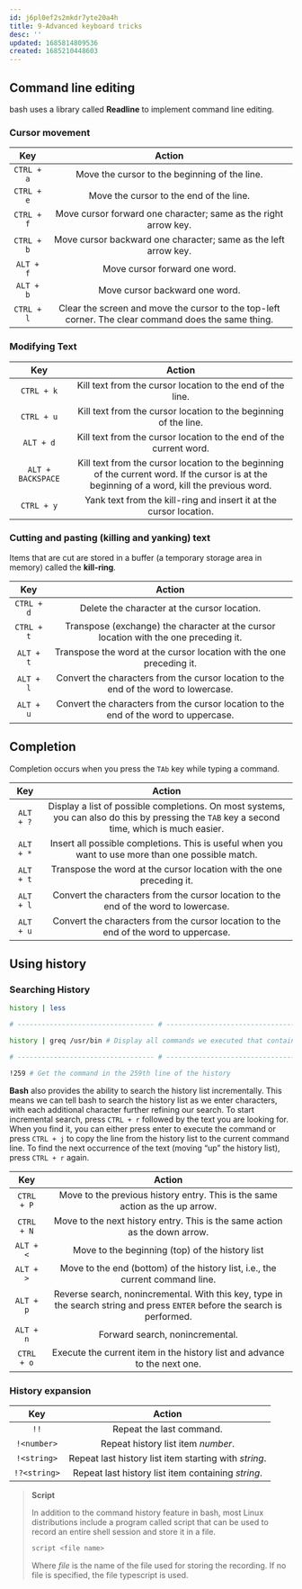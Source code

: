 ```yaml
---
id: j6pl0ef2s2mkdr7yte20a4h
title: 9-Advanced keyboard tricks
desc: ''
updated: 1685814809536
created: 1685210448603
---
```


## Command line editing

bash uses a library called **Readline** to implement command line editing.

### Cursor movement

|    Key     |                                               Action                                                |
|:----------:|:---------------------------------------------------------------------------------------------------:|
| `CTRL + a` |                            Move the cursor to the beginning of the line.                            |
| `CTRL + e` |                               Move the cursor to the end of the line.                               |
| `CTRL + f` |                   Move cursor forward one character; same as the right arrow key.                   |
| `CTRL + b` |                   Move cursor backward one character; same as the left arrow key.                   |
| `ALT + f`  |                                    Move cursor forward one word.                                    |
| `ALT + b`  |                                   Move cursor backward one word.                                    |
| `CTRL + l` | Clear the screen and move the cursor to the top-left corner. The clear command does the same thing. |

### Modifying Text

|        Key        |                                                                    Action                                                                     |
|:-----------------:|:---------------------------------------------------------------------------------------------------------------------------------------------:|
|    `CTRL + k`     |                                            Kill text from the cursor location to the end of the line.                                             |
|    `CTRL + u`     |                                       Kill text from the cursor location to the beginning of the line.                                        |
|     `ALT + d`     |                                      Kill text from the cursor location to the end of the current word.                                       |
| `ALT + BACKSPACE` | Kill text from the cursor location to the beginning of the current word. If the cursor is at the beginning of a word, kill the previous word. |
|    `CTRL + y`     |                                      Yank text from the kill-ring and insert it at the cursor location.                                       |

### Cutting and pasting (killing and yanking) text

Items that are cut are stored in a buffer (a temporary storage area in memory) called the **kill-ring**.

|    Key     |                                        Action                                        |
|:----------:|:------------------------------------------------------------------------------------:|
| `CTRL + d` |                     Delete the character at the cursor location.                     |
| `CTRL + t` | Transpose (exchange) the character at the cursor location with the one preceding it. |
| `ALT + t`  |         Transpose the word at the cursor location with the one preceding it.         |
| `ALT + l`  | Convert the characters from the cursor location to the end of the word to lowercase. |
| `ALT + u`  | Convert the characters from the cursor location to the end of the word to uppercase. |

## Completion

Completion occurs when you press the `TAb` key while typing a command.

|    Key    |                                                                    Action                                                                    |
|:---------:|:--------------------------------------------------------------------------------------------------------------------------------------------:|
| `ALT + ?` | Display a list of possible completions. On most systems, you can also do this by pressing the `TAB` key a second time, which is much easier. |
| `ALT + *` |                      Insert all possible completions. This is useful when you want to use more than one possible match.                      |
| `ALT + t` |                                     Transpose the word at the cursor location with the one preceding it.                                     |
| `ALT + l` |                             Convert the characters from the cursor location to the end of the word to lowercase.                             |
| `ALT + u` |                             Convert the characters from the cursor location to the end of the word to uppercase.                             |

## Using history

### Searching History

```BASH
history | less

# ---------------------------------- # ---------------------------------- #

history | greq /usr/bin # Display all commands we executed that contains the path "/usr/bin"

# ---------------------------------- # ---------------------------------- #

!259 # Get the command in the 259th line of the history
```

**Bash** also provides the ability to search the history list incrementally. This means we can tell bash to search the history list as we enter characters, with each additional character further refining our search. To start incremental search, press `CTRL + r` followed by the text you are looking for. When you find it, you can either press enter to execute the command or press `CTRL + j` to copy the line from the history list to the current command line. To find the next occurrence of the text (moving “up” the history list), press `CTRL + r` again.

|    Key     |                                                           Action                                                           |
|:----------:|:--------------------------------------------------------------------------------------------------------------------------:|
| `CTRL + P` |                        Move to the previous history entry. This is the same action as the up arrow.                        |
| `CTRL + N` |                         Move to the next history entry. This is the same action as the down arrow.                         |
| `ALT + <`  |                                      Move to the beginning (top) of the history list                                       |
| `ALT + >`  |                       Move to the end (bottom) of the history list, i.e., the current command line.                        |
| `ALT + p`  | Reverse search, nonincremental. With this key, type in the search string and press `ENTER` before the search is performed. |
| `ALT + n`  |                                              Forward search, nonincremental.                                               |
| `CTRL + o` |                         Execute the current item in the history list and advance to the next one.                          |

### History expansion

|     Key      |                        Action                         |
|:------------:|:-----------------------------------------------------:|
|     `!!`     |               Repeat the last command.                |
| `!<number>`  |          Repeat history list item _number_.           |
| `!<string>`  | Repeat last history list item starting with _string_. |
| `!?<string>` |  Repeat last history list item containing _string_.   |

> **Script**
>
> In addition to the command history feature in bash, most Linux distributions include a program called script that can be used to record an entire shell session and store it in a file.
>
> ```BASH
> script <file name>
> ```
>
> Where _file_ is the name of the file used for storing the recording. If no file is specified, the file typescript is used.
